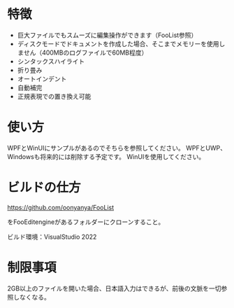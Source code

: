 # 特徴

- 巨大ファイルでもスムーズに編集操作ができます（FooList参照）
- ディスクモードでドキュメントを作成した場合、そこまでメモリーを使用しません（400MBのログファイルで60MB程度）
- シンタックスハイライト
- 折り畳み
- オートインデント
- 自動補完
- 正規表現での置き換え可能

# 使い方

WPFとWinUIにサンプルがあるのでそちらを参照してください。
WPFとUWP、Windowsも将来的には削除する予定です。
WinUIを使用してください。

# ビルドの仕方

https://github.com/oonyanya/FooList

をFooEditengineがあるフォルダーにクローンすること。

ビルド環境：VisualStudio 2022

# 制限事項

2GB以上のファイルを開いた場合、日本語入力はできるが、前後の文脈を一切参照しなくなる。
